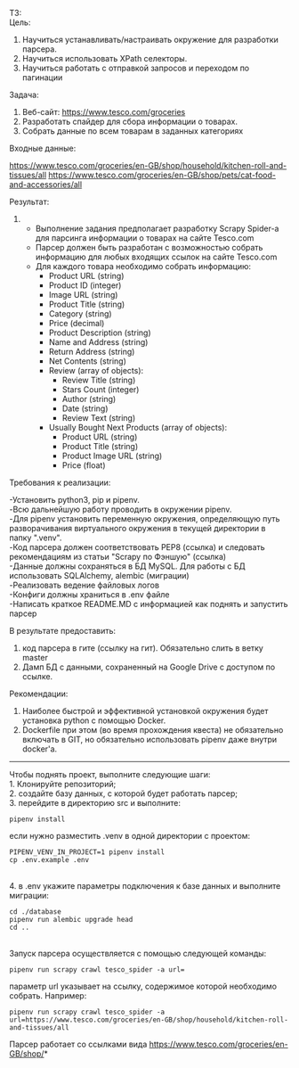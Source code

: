 ТЗ: <br>
Цель: 

1. Научиться устанавливать/настраивать окружение для разработки парсера.
2. Научиться использовать XPath селекторы.
3. Научиться работать с отправкой запросов и переходом по пагинации

Задача: 

1. Веб-сайт: https://www.tesco.com/groceries
2. Разработать спайдер для сбора информации о товарах.
3. Собрать данные по всем товарам в заданных категориях

Входные данные:

https://www.tesco.com/groceries/en-GB/shop/household/kitchen-roll-and-tissues/all
https://www.tesco.com/groceries/en-GB/shop/pets/cat-food-and-accessories/all

Результат:

1. - Выполнение задания предполагает разработку Scrapy Spider-а для парсинга информации о товарах на сайте Tesco.com
   - Парсер должен быть разработан с возможностью собрать информацию для любых входящих ссылок на сайте Tesco.com
   - Для каждого товара необходимо собрать информацию:
     - Product URL (string)
     - Product ID (integer)
     - Image URL (string)
     - Product Title (string)
     - Category (string)
     - Price (decimal)
     - Product Description (string)
     - Name and Address (string)
     - Return Address (string)
     - Net Contents (string)
     - Review (array of objects):
       - Review Title (string)
       - Stars Count (integer)
       - Author (string)
       - Date (string)
       - Review Text (string)
     - Usually Bought Next Products (array of objects):
       - Product URL (string)
       - Product Title (string)
       - Product Image URL (string)
       - Price (float)


Требования к реализации:

-Установить python3, pip и pipenv.<br>
-Всю дальнейшую работу проводить в окружении pipenv.<br>
-Для pipenv установить переменную окружения, определяющую путь разворачивания виртуального окружения в текущей директории в папку ".venv".<br>
-Код парсера должен соответствовать PEP8 (ссылка) и следовать рекомендациям из статьи "Scrapy по Фэншую" (ссылка)<br>
-Данные должны сохраняться в БД MySQL. Для работы с БД использовать SQLAlchemy, alembic (миграции)<br>
-Реализовать ведение файловых логов<br>
-Конфиги должны храниться в .env файле<br>
-Написать краткое README.MD с информацией как поднять и запустить парсер<br>

В результате предоставить:


1. код парсера в гите (ссылку на гит). Обязательно слить в ветку master
2. Дамп БД с данными, сохраненный на Google Drive с доступом по ссылке.

Рекомендации:

1. Наиболее быстрой и эффективной установкой окружения будет установка python с помощью Docker. 
2. Dockerfile при этом (во время прохождения квеста) не обязательно включать  в GIT, но обязательно использовать pipenv даже внутри docker'a.
<hr>
Чтобы поднять проект, выполните следующие шаги:<br>
1. Клонируйте репозиторий; <br>
2. создайте базу данных, с которой будет работать парсер; <br>
3. перейдите в директорию src и выполните:

```console
pipenv install
```

если нужно разместить .venv в одной директории с проектом:

```console
PIPENV_VENV_IN_PROJECT=1 pipenv install
cp .env.example .env
```
<br>
4. в .env укажите параметры подключения к базе данных и выполните миграции:

```console
cd ./database
pipenv run alembic upgrade head
cd ..
```
<br>
Запуск парсера осуществляется с помощью следующей команды:

```console
pipenv run scrapy crawl tesco_spider -a url=
```
параметр url указывает на ссылку, содержимое которой необходимо собрать. Например:

```console
pipenv run scrapy crawl tesco_spider -a url=https://www.tesco.com/groceries/en-GB/shop/household/kitchen-roll-and-tissues/all 
```

Парсер работает со ссылками вида https://www.tesco.com/groceries/en-GB/shop/*